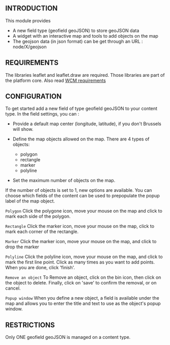 INTRODUCTION
------------
This module provides 
- A new field type (geofield geoJSON) to store geoJSON data
- A widget with an interactive map and tools to add objects on the map   
- The geojson data (in json format) can be get through an URL : node/X/geojson

REQUIREMENTS
------------
The libraries leaflet and leaflet.draw are required.
Those libraries are part of the platform core.
Also read [WCM requirements](https://webgate.ec.europa.eu/CITnet/confluence/display/NEXTEUROPA/WCM+-+GIS+fields)

CONFIGURATION
-------------
To get started add a new field of type geofield geoJSON to your content type.
In the field settings, you can : 

- Provide a default map center (longitude, latitude), if you don't Brussels will
show.

- Define the map objects allowed on the map. There are 4 types of objects:
  - polygon
  - rectangle
  - marker
  - polyline

- Set the maximum number of objects on the map.

If the number of objects is set to 1, new options are available.
You can choose which fields of the content can be used to prepopulate the 
popup label of the map object.

`Polygon`
Click the polygone icon, move your mouse on the map and click to mark each
side of the polygon.

`Rectangle`
Click the marker icon, move your mouse on the map, click to mark each corner of 
the rectangle.

`Marker`
Click the marker icon, move your mouse on the map, and click to drop the marker

`Polyline`
Click the polyline icon, move your mouse on the map, and click to mark the first
line point. Click as many times as you want to add points. When  you are done, 
click 'finish'.

`Remove an object`
To Remove an object, click on the bin icon, then click on the object to delete.
Finally, click on 'save' to confirm the removal, or on cancel.

`Popup window`
When you define a new object, a field is available under the map and allows
you to enter the title and text to use as the object's popup window.

RESTRICTIONS
------------
Only ONE geofield geoJSON is managed on a content type.
